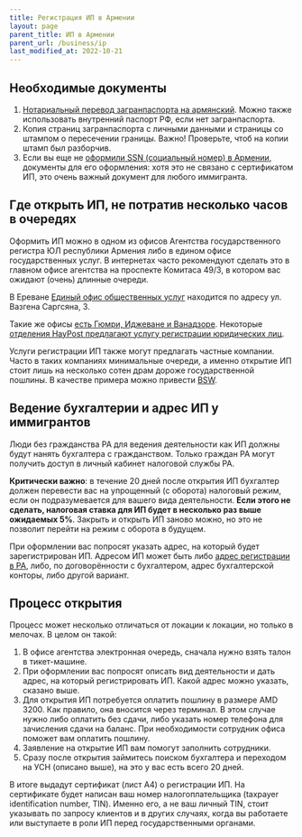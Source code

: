 ```yaml
---
title: Регистрация ИП в Армении
layout: page
parent_title: ИП в Армении
parent_url: /business/ip
last_modified_at: 2022-10-21
---
```


## Необходимые документы

1. [Нотариальный перевод загранпаспорта на армянский](/documents/passport-translation). Можно также использовать внутренний паспорт РФ, если нет загранпаспорта.
2. Копия страниц загранпаспорта с личными данными и страницы со штампом о пересечении границы. Важно! Проверьте, чтоб на копии штамп был разборчив.
3. Если вы еще не [оформили SSN (социальный номер) в Армении](/documents/social-number), документы для его оформления: хотя это не связано с сертификатом ИП, это очень важный документ для любого иммигранта.

## Где открыть ИП, не потратив несколько часов в очередях

Оформить ИП можно в одном из офисов Агентства государственного регистра ЮЛ республики Армения либо в едином офисе
государственных услуг. В интернетах часто рекомендуют сделать это в главном офисе агентства на проспекте Комитаса 49/3,
в котором вас ожидают (очень) длинные очереди.

В Ереване [Единый офис общественных услуг](https://www.moj.am/ru/page/617) находится по адресу ул. Вазгена Саргсяна, 3.

Такие же офисы [есть Гюмри, Иджеване и Ванадзоре](https://www.haypost.am/ru/government-services/Unified-Offices-for-Public-Service).
Некоторые [отделения HayPost предлагают услугу регистрации юридических лиц](https://www.haypost.am/ru/government-services/Unified-Offices-for-Public-Service).

Услуги регистрации ИП также могут предлагать частные компании. Часто в таких компаниях минимальные очереди, а именно
открытие ИП стоит лишь на несколько сотен драм дороже государственной пошлины. В качестве примера можно привести [BSW](http://bsw.am/).

## Ведение бухгалтерии и адрес ИП у иммигрантов

Люди без гражданства РА для ведения деятельности как ИП должны будут нанять бухгалтера с гражданством. Только граждан
РА могут получить доступ в личный кабинет налоговой службы РА.

**Критически важно**: в течение 20 дней после открытия ИП бухгалтер должен перевести вас на упрощенный (с оборота)
налоговый режим, если он подразумевается для вашего вида деятельности.
**Если этого не сделать, налоговая ставка для ИП будет в несколько раз выше ожидаемых 5%**.
Закрыть и открыть ИП заново можно, но это не позволит перейти на режим с оборота в будущем.

При оформлении вас попросят указать адрес, на который будет зарегистрирован ИП. Адресом ИП может быть либо
[адрес регистрации в РА](/documents/registration), либо, по договорённости с бухгалтером, адрес бухгалтерской конторы, либо другой вариант.

## Процесс открытия

Процесс может несколько отличаться от локации к локации, но только в мелочах. В целом он такой:

1. В офисе агентства электронная очередь, сначала нужно взять талон в тикет-машине.
2. При оформлении вас попросят описать вид деятельности и дать адрес, на который регистрировать ИП. Какой адрес можно указать, сказано выше.
3. Для открытия ИП потребуется оплатить пошлину в размере AMD 3200. Как правило, она вносится через терминал. В этом случае нужно либо оплатить без сдачи, либо указать номер телефона для зачисления сдачи на баланс. При необходимости сотрудник офиса поможет вам оплатить пошлину.
4. Заявление на открытие ИП вам помогут заполнить сотрудники.
5. Сразу после открытия займитесь поиском бухгалтера и переходом на УСН (описано выше), на это у вас есть всего 20 дней.

В итоге выдадут сертификат (лист А4) о регистрации ИП. На сертификате будет написан ваш номер налогоплательщика
(taxpayer identification number, TIN). Именно его, а не ваш личный TIN, стоит указывать по запросу клиентов и
в других случаях, когда вы работаете или выступаете в роли ИП перед государственными органами.
